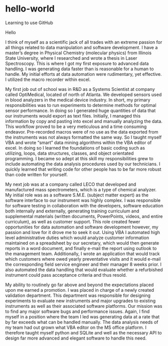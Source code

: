 # hello-world
Learning to use GitHub

Hello

I think of myself as a scientific jack of all trades with an extreme passion for all things related to data manipulation and software development.  I have a master’s degree in Physical Chemistry (molecular physics) from Illinois State University, where I researched and wrote a thesis in Laser Spectroscopy.  This is where I got my first exposure to advanced data handling.  I was generating data faster than is reasonable for a human to handle.  My initial efforts at data automation were rudimentary, yet effective.  I utilized the macro recorder within excel.

My first job out of school was in R&D as a Systems Scientist at company called OptiMedical, located of north of Atlanta.  We developed sensors used in blood analyzers in the medical device industry.  In short, my primary responsibilities was to run experiments to determine methods for optimal sensor performance.  In doing so I generated huge quantities of data that our instruments would export as text files.  Initially, I managed this information by copy and pasting into excel and manually analyzing the data.  This workflow proved to be a very meticulous and a time consuming endeavor.  Pre-recorded macros were of no use as the data exported from the instruments was not always formatted the same way.  So I taught myself VBA and wrote “smart” data mining algorithms within the VBA editor of excel.  In doing so I learned the foundations of basic coding such as utilizing, loops, data structures, classes, and object orientated programming.  I became so adept at this skill my responsibilities grew to include automating the data analysis procedures used by our technicians.  I quickly learned that writing code for other people has to be far more robust than code written for yourself.

My next job was at a company called LECO that developed and manufactured mass spectrometers, which is a type of chemical analyzer.  My initial role was as a software S.M.E. (subject matter expert) as the software interface to our instrument was highly complex.  I was responsible for software testing in collaboration with the developers, software education both internally and externally, generating training curriculum and supplemental materials (written documents, PowerPoints, videos, and entire curriculum), as well as customer support.  This role created fewer opportunities for data automation and software development however, my passion and love for it drove me to seek it out.  Using VBA I automated high level administrative duties which would analyze customer information maintained on a spreadsheet by our secretary, which would then generate reports in a word document, and finally e-mail the report using outlook to the management team.  Additionally, I wrote an application that would track which customers where owed yearly preventative visits and it would e-mail the corresponding field service engineer and their manager 8 weeks prior.  I also automated the data handling that would evaluate whether a refurbished instrument could pass acceptance criteria and thus resold.

My ability to routinely go far above and beyond the expectations placed upon me earned a promotion.  I was placed in charge of a newly created validation department.  This department was responsible for designing experiments to evaluate new instruments and major upgrades to existing instruments as well as their associated software platforms.  Our mission was to find any major software bugs and performance issues.  Again, I find myself in a position where the team I led was generating data at a rate that by far exceeds what can be handled manually.  The data analysis needs of my team had out grown what VBA editor on the MS office platform.  I therefore taught myself python and SQLite and well as the necessary API to design far more advanced and elegant software to handle this need.
